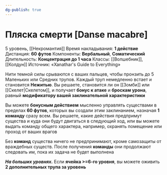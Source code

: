 ```yaml
---
dg-publish: true
---
```

# Пляска смерти [Danse macabre]
5 уровень, [[Некромантия]]
Время накладывания: **1 действие**
Дистанция: **60 футов**
Компоненты: **Вербальный**, **Соматический**
Длительность: **Концентрация до 1 часа**
Классы: [[Волшебник]], [[Колдун]]
Источник: «Xanathar's Guide to Everything»

Нити темной силы срываются с ваших пальцев, чтобы пронзить до 5 Маленьких или Средних трупов. Каждый труп немедленно встает и становится **Нежитью**. Вы решаете, становится ли он [[Зомби]] или [[Скелет|Скелетом]], и получает **бонус к атаке** и **броскам урона**, равный **модификатору вашей заклинательной характеристики**

Вы можете **бонусным действием** мысленно управлять существами в пределах **60 футов**, которых вы создали этим заклинанием, назначая **1 команду** сразу всем. Вы решаете, какие действия предпримут существа и куда они будут двигаться в следующий ход, или вы можете выдать команду общего характера, например, охранять помещение или проход от ваших врагов

Без **команд** существа ничего не предпринимают, кроме самозащиты от враждебных существ. После получения **команды** они продолжают следовать им, пока их задача не будет выполнена

**_На больших уровнях._** Если **ячейка >=6-го уровня**, вы можете оживить **2 дополнительных трупа за уровень**